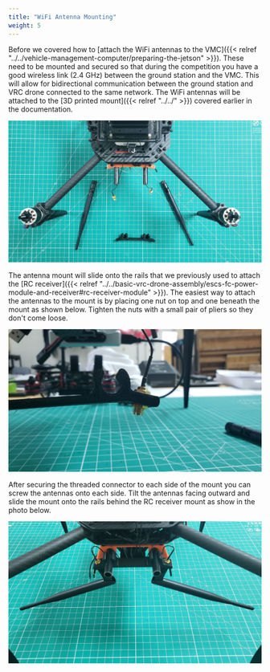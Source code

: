 ```yaml
---
title: "WiFi Antenna Mounting"
weight: 5
---
```


Before we covered how to
[attach the WiFi antennas to the VMC]({{< relref "../../vehicle-management-computer/preparing-the-jetson" >}}).
These need to be mounted and secured so that during the competition you have a good
wireless link (2.4 GHz) between the ground station and the VMC.
This will allow for bidirectional communication between the ground station
and VRC drone connected to the same network. The WiFi antennas will be attached to the
[3D printed mount]({{< relref "../../" >}})
covered earlier in the documentation.

![3D printed WiFi antenna mount](wifi_antenna_before_mounting.jpg)

The antenna mount will slide onto the rails that we previously used to attach the
[RC receiver]({{< relref "../../basic-vrc-drone-assembly/escs-fc-power-module-and-receiver#rc-receiver-module" >}}).
The easiest way to attach the antennas to the mount
is by placing one nut on top and one beneath the mount as shown below.
Tighten the nuts with a small pair of pliers so they don't come loose.

![Nuts securing threaded antenna connector to 3D printed mount](wifi_antenna_attach_to_3d_printed_mount.jpg)

After securing the threaded connector to each side of the mount you can screw
the antennas onto each side. Tilt the antennas facing outward and slide the
mount onto the rails behind the RC receiver mount as show in the photo below.

![Rear of the VRC drone frame with WiFi antenna mount secured to the rails](wifi_antenna_mounting_complete.jpg)
